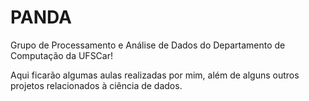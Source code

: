 # PANDA

Grupo de Processamento e Análise de Dados do Departamento de Computação da UFSCar!

Aqui ficarão algumas aulas realizadas por mim, além de alguns outros projetos relacionados à ciência de dados.
